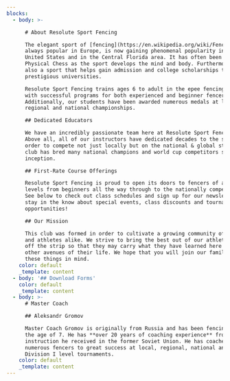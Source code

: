 ```yaml
---
blocks:
  - body: >-

      # About Resolute Sport Fencing

      The elegant sport of [fencing](https://en.wikipedia.org/wiki/Fencing),
      always popular in Europe, is now gaining phenomenal popularity in the
      United States and in the Central Florida area. It has often been called
      Physical Chess as the sport develops the mind and body. Furthermore, it is
      also a sport that helps gain admission and college scholarships to
      prestigious universities.

      Resolute Sport Fencing trains ages 6 to adult in the epee fencing weapon
      with successful programs for both experienced and beginner fencers.
      Additionally, our students have been awarded numerous medals at local,
      regional and national championships.

      ## Dedicated Educators

      We have an incredibly passionate team here at Resolute Sport Fencing.
      Above all, all of our instructors have dedicated decades to the sport in
      order to compete not just locally but on the national & global stage. Our
      club has bred many national champions and world cup competitors since its
      inception.

      ## First-Rate Course Offerings

      Resolute Sport Fencing is proud to open its doors to fencers of all skill
      levels from beginners all the way through to the nationally competitive.
      See below to check out class schedules and sign up for our newsletter to
      stay in the know about special events, class discounts and tournament
      opportunities!

      ## Our Mission

      This club was formed in order to cultivate a growing community of fencers
      and athletes alike. We strive to bring the best out of our athletes on and
      off the strip so that they may carry what they have learned here into
      other avenues of their life. We hope that you will join our family with
      these things in mind.
    color: default
    _template: content
  - body: '## Download Forms'
    color: default
    _template: content
  - body: >-
      # Master Coach

      ## Aleksandr Gromov

      Master Coach Gromov is originally from Russia and has been fencing since
      the age of 7. He has **over 20 years of coaching experience** from
      instruction he received in the former Soviet Union. He has coached
      numerous fencers to great success at local, regional, national and NCAA
      Division I level tournaments.
    color: default
    _template: content
---
```


